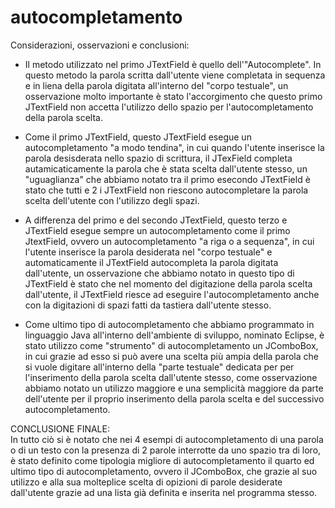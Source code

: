 # autocompletamento

Considerazioni, osservazioni e conclusioni:

* Il metodo utilizzato nel primo JTextField è quello dell'"Autocomplete". In questo metodo la parola scritta dall'utente viene completata in sequenza e in liena della parola digitata all'interno del "corpo testuale", un osservazione molto importante è stato l'accorgimento che questo primo JTextField non accetta l'utilizzo dello spazio per l'autocompletamento della parola scelta. 

* Come il primo JTextField, questo JTextField esegue un autocompletamento "a modo tendina", in cui quando l'utente inserisce la parola desisderata nello spazio di scrittura, il JTexField completa autamicaticamente la parola che è stata scelta dall'utente stesso, un "uguaglianza" che abbiamo notato tra il primo esecondo JTextField è stato che tutti e 2 i JTextField non riescono autocompletare la parola scelta dell'utente con l'utilizzo degli spazi.


* A differenza del primo e del secondo JTextField, questo terzo e JTextField esegue sempre un autocompletamento come il primo JtextField, ovvero un autocompletamento "a riga o a sequenza", in cui l'utente inserisce la parola desiderata nel "corpo testuale" e automaticamente il JTextField autocompleta la parola digitata dall'utente, un osservazione che abbiamo notato in questo tipo di JTextField è stato che nel momento del digitazione della parola scelta dall'utente, il JTextField riesce ad eseguire l'autocompletamento anche con la digitazioni di spazi fatti da tastiera dall'utente stesso.


* Come ultimo tipo di autocompletamento che abbiamo programmato in linguaggio Java all'interno dell'ambiente di sviluppo, nominato Eclipse, è stato utilizzo come "strumento" di autocompletamento un JComboBox, in cui grazie ad esso si può avere una scelta più ampia della parola che si vuole digitare all'interno della "parte testuale" dedicata per per l'inserimento della parola scelta dall'utente stesso, come osservazione abbiamo notato un utilizzo maggiore e una semplicità maggiore da parte dell'utente per il proprio inserimento della parola scelta e del successivo autocompletamento.


CONCLUSIONE FINALE:  
In tutto ciò si è notato che nei 4 esempi di autocompletamento di       una parola o di un testo con la presenza di 2 parole interrotte da uno spazio tra di loro, è stato definito come tipologia migliore di autocompletamento il quarto ed ultimo tipo di autocompletamento, ovvero il JComboBox, che grazie al suo utilizzo e alla sua molteplice scelta di opizioni di parole desiderate dall'utente grazie ad una lista già definita e inserita nel programma stesso.
